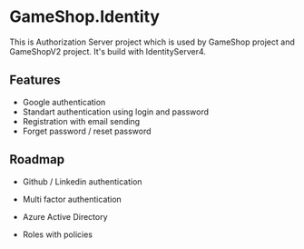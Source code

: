 # GameShop.Identity

This is Authorization Server project which is used by GameShop project and GameShopV2 project.
It's build with IdentityServer4.

## Features

- Google authentication
- Standart authentication using login and password
- Registration with email sending
- Forget password / reset password


## Roadmap

- Github / Linkedin authentication

- Multi factor authentication

- Azure Active Directory

- Roles with policies

